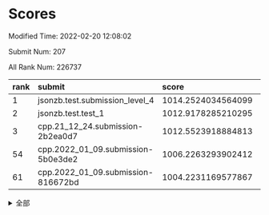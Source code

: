 # Scores

Modified Time: 2022-02-20 12:08:02

Submit Num: 207

All Rank Num: 226737

| rank |               submit               |       score        |       sigma        | pk_num |
| :--- | :--------------------------------- | :----------------- | :----------------- | :----- |
| 1    | jsonzb.test.submission_level_4     | 1014.2524034564099 | 0.8104335304229927 | 4383   |
| 2    | jsonzb.test.test_1                 | 1012.9178285210295 | 0.8059450454505949 | 4384   |
| 3    | cpp.21_12_24.submission-2b2ea0d7   | 1012.5523918884813 | 0.8344845027690634 | 4377   |
| 54   | cpp.2022_01_09.submission-5b0e3de2 | 1006.2263293902412 | 0.7198944871880623 | 4384   |
| 61   | cpp.2022_01_09.submission-816672bd | 1004.2231169577867 | 0.7021701353267156 | 4384   |


<details>
<summary>全部</summary>

| rank |                 submit                 |       score        |       sigma        | pk_num |
| :--- | :------------------------------------- | :----------------- | :----------------- | :----- |
| 1    | jsonzb.test.submission_level_4         | 1014.2524034564099 | 0.8104335304229927 | 4383   |
| 2    | jsonzb.test.test_1                     | 1012.9178285210295 | 0.8059450454505949 | 4384   |
| 3    | cpp.21_12_24.submission-2b2ea0d7       | 1012.5523918884813 | 0.8344845027690634 | 4377   |
| 4    | gobigger.level_3.submission_level_3_47 | 1011.4322562185026 | 0.7759907716261432 | 4389   |
| 5    | gobigger.level_3.submission_level_3_22 | 1011.3619522227216 | 0.7719480255063746 | 4384   |
| 6    | gobigger.level_3.submission_level_3_49 | 1011.2261338744484 | 0.7488658649027057 | 4382   |
| 7    | gobigger.level_3.submission_level_3_8  | 1011.2003663583675 | 0.769483243236092  | 4378   |
| 8    | gobigger.level_3.submission_level_3_10 | 1011.0868031052089 | 0.770046746358377  | 4379   |
| 9    | gobigger.level_3.submission_level_3_39 | 1010.9897722591712 | 0.7686819878839537 | 4375   |
| 10   | gobigger.level_3.submission_level_3_30 | 1010.8732738752409 | 0.7576787818281242 | 4382   |
| 11   | gobigger.level_3.submission_level_3_25 | 1010.818248335951  | 0.7757825542077181 | 4383   |
| 12   | gobigger.level_3.submission_level_3_1  | 1010.76455136204   | 0.7667614825442376 | 4381   |
| 13   | gobigger.level_3.submission_level_3_4  | 1010.7400138736951 | 0.7819752227063789 | 4374   |
| 14   | gobigger.level_3.submission_level_3_7  | 1010.5962891792989 | 0.7503604916331176 | 4377   |
| 15   | gobigger.level_3.submission_level_3_33 | 1010.5381172173032 | 0.7734278808932455 | 4382   |
| 16   | gobigger.level_3.submission_level_3_11 | 1010.5198940011772 | 0.7673829886331544 | 4378   |
| 17   | gobigger.level_3.submission_level_3_2  | 1010.4183834671378 | 0.7515259664806624 | 4382   |
| 18   | gobigger.level_3.submission_level_3_42 | 1010.4154765019858 | 0.7697433139669457 | 4384   |
| 19   | gobigger.level_3.submission_level_3_32 | 1010.3887824646199 | 0.7656364866763595 | 4389   |
| 20   | gobigger.level_3.submission_level_3_35 | 1010.2709965132364 | 0.7516940355799563 | 4382   |
| 21   | gobigger.level_3.submission_level_3_15 | 1010.2484837555058 | 0.7512562721011651 | 4379   |
| 22   | gobigger.level_3.submission_level_3_19 | 1010.1867300102178 | 0.7775562254499675 | 4380   |
| 23   | gobigger.level_3.submission_level_3_12 | 1010.15307583706   | 0.7578706298074999 | 4375   |
| 24   | gobigger.level_3.submission_level_3_37 | 1010.1522090494797 | 0.7637046304661993 | 4382   |
| 25   | gobigger.level_3.submission_level_3_41 | 1010.1516066260581 | 0.7565362007091709 | 4386   |
| 26   | gobigger.level_3.submission_level_3_0  | 1010.0808889699613 | 0.7688876255560932 | 4382   |
| 27   | gobigger.level_3.submission_level_3_26 | 1010.0748180508058 | 0.7751590821333239 | 4387   |
| 28   | gobigger.level_3.submission_level_3_38 | 1010.0718219111731 | 0.7924804356752789 | 4387   |
| 29   | gobigger.level_3.submission_level_3_14 | 1010.0345813399908 | 0.7597229336578074 | 4375   |
| 30   | gobigger.level_3.submission_level_3_40 | 1010.0065953556694 | 0.7567409157590516 | 4381   |
| 31   | gobigger.level_3.submission_level_3_23 | 1010.0016986708476 | 0.7552218819067007 | 4378   |
| 32   | gobigger.level_3.submission_level_3_36 | 1009.9140925711546 | 0.762786912671038  | 4385   |
| 33   | gobigger.level_3.submission_level_3_31 | 1009.7065879666172 | 0.7535906581510606 | 4379   |
| 34   | gobigger.level_3.submission_level_3_29 | 1009.5950942661589 | 0.734161204314081  | 4385   |
| 35   | gobigger.level_3.submission_level_3_5  | 1009.5947044105282 | 0.7488270656986696 | 4381   |
| 36   | gobigger.level_3.submission_level_3_44 | 1009.5929945114965 | 0.7486052826558695 | 4380   |
| 37   | gobigger.level_3.submission_level_3_48 | 1009.571422564461  | 0.783649745188578  | 4381   |
| 38   | gobigger.level_3.submission_level_3_27 | 1009.5548626109016 | 0.7583397542124601 | 4382   |
| 39   | gobigger.level_3.submission_level_3_24 | 1009.5195469611575 | 0.7670779192667028 | 4380   |
| 40   | gobigger.level_3.submission_level_3_16 | 1009.5125467188312 | 0.7597172885615225 | 4386   |
| 41   | gobigger.level_3.submission_level_3_46 | 1009.4591554636264 | 0.762810738029993  | 4379   |
| 42   | gobigger.level_3.submission_level_3_3  | 1009.4278324609184 | 0.7713916463658081 | 4382   |
| 43   | gobigger.level_3.submission_level_3_18 | 1009.2629006746606 | 0.7431071891767872 | 4381   |
| 44   | gobigger.level_3.submission_level_3_13 | 1009.2571155236859 | 0.7384826501492653 | 4377   |
| 45   | gobigger.level_3.submission_level_3_43 | 1009.2015134449969 | 0.7601116599125033 | 4380   |
| 46   | gobigger.level_3.submission_level_3_6  | 1008.9893616638992 | 0.7610183221193062 | 4381   |
| 47   | gobigger.level_3.submission_level_3_9  | 1008.9713460663702 | 0.7440536598384702 | 4384   |
| 48   | gobigger.level_3.submission_level_3_17 | 1008.879016965937  | 0.752096157664004  | 4388   |
| 49   | gobigger.level_3.submission_level_3_28 | 1008.8611366639732 | 0.7421157561121905 | 4377   |
| 50   | gobigger.level_3.submission_level_3_45 | 1008.8223717200439 | 0.7753404361801185 | 4385   |
| 51   | gobigger.level_3.submission_level_3_34 | 1008.6882613429208 | 0.7477119654443478 | 4383   |
| 52   | gobigger.level_3.submission_level_3_21 | 1008.6863951449982 | 0.7487052196765116 | 4381   |
| 53   | gobigger.level_3.submission_level_3_20 | 1008.3074426481448 | 0.7510850188831638 | 4378   |
| 54   | cpp.2022_01_09.submission-5b0e3de2     | 1006.2263293902412 | 0.7198944871880623 | 4384   |
| 55   | gobigger.level_1.submission_level_1_47 | 1005.787003063238  | 0.7284280927035797 | 4383   |
| 56   | gobigger.level_1.submission_level_1_15 | 1005.026034871723  | 0.7151854597462539 | 4385   |
| 57   | gobigger.level_1.submission_level_1_40 | 1004.8928216086781 | 0.7299899394755899 | 4384   |
| 58   | gobigger.level_1.submission_level_1_36 | 1004.6706498403627 | 0.7149044163397839 | 4377   |
| 59   | gobigger.level_1.submission_level_1_43 | 1004.6436626988235 | 0.7236266813695925 | 4384   |
| 60   | gobigger.level_1.submission_level_1_4  | 1004.4576373162168 | 0.7337876781966418 | 4378   |
| 61   | cpp.2022_01_09.submission-816672bd     | 1004.2231169577867 | 0.7021701353267156 | 4384   |
| 62   | gobigger.level_1.submission_level_1_2  | 1003.9699286181605 | 0.7219385898568886 | 4383   |
| 63   | gobigger.level_1.submission_level_1_25 | 1003.969607562796  | 0.7264956721848956 | 4377   |
| 64   | gobigger.level_1.submission_level_1_31 | 1003.9493934957715 | 0.7165191129637773 | 4382   |
| 65   | gobigger.level_1.submission_level_1_18 | 1003.9249210234683 | 0.7170369300859833 | 4384   |
| 66   | gobigger.level_1.submission_level_1_39 | 1003.8937717533179 | 0.7106735882987787 | 4379   |
| 67   | gobigger.level_1.submission_level_1_6  | 1003.8224006298132 | 0.7211899708736925 | 4382   |
| 68   | gobigger.level_1.submission_level_1_8  | 1003.8112919560342 | 0.7298857700137646 | 4382   |
| 69   | gobigger.level_1.submission_level_1_45 | 1003.6465996953352 | 0.7236346384565878 | 4381   |
| 70   | gobigger.level_1.submission_level_1_28 | 1003.6429398641552 | 0.7114394564406757 | 4378   |
| 71   | gobigger.level_1.submission_level_1_33 | 1003.631194402531  | 0.7275453954668687 | 4375   |
| 72   | gobigger.level_1.submission_level_1_14 | 1003.6217028176534 | 0.7185862117688447 | 4384   |
| 73   | gobigger.level_1.submission_level_1_44 | 1003.6090650283583 | 0.7115050135478834 | 4382   |
| 74   | gobigger.level_1.submission_level_1_5  | 1003.6068423230727 | 0.7072126000988834 | 4379   |
| 75   | gobigger.level_1.submission_level_1_38 | 1003.5730788783147 | 0.7155670658174634 | 4382   |
| 76   | gobigger.level_1.submission_level_1_32 | 1003.510720459123  | 0.7065386362873651 | 4381   |
| 77   | gobigger.level_1.submission_level_1_23 | 1003.4763525447935 | 0.7203242159745998 | 4381   |
| 78   | gobigger.level_1.submission_level_1_0  | 1003.4009152419234 | 0.7081301262479806 | 4380   |
| 79   | gobigger.level_1.submission_level_1_21 | 1003.3887860788689 | 0.7147966263989476 | 4382   |
| 80   | gobigger.level_1.submission_level_1_41 | 1003.2226935673478 | 0.7174155059704849 | 4381   |
| 81   | gobigger.level_1.submission_level_1_29 | 1003.1425112613032 | 0.7172043672844501 | 4382   |
| 82   | gobigger.level_1.submission_level_1_34 | 1003.1140907518871 | 0.709876020452164  | 4383   |
| 83   | gobigger.level_1.submission_level_1_26 | 1002.9630017770414 | 0.7100322534906932 | 4380   |
| 84   | gobigger.level_1.submission_level_1_35 | 1002.9003354504425 | 0.7109915743181952 | 4382   |
| 85   | gobigger.level_1.submission_level_1_42 | 1002.8421300706457 | 0.7228217518416679 | 4384   |
| 86   | gobigger.level_1.submission_level_1_13 | 1002.7568182462776 | 0.7119024413375842 | 4386   |
| 87   | gobigger.level_1.submission_level_1_22 | 1002.7398798396166 | 0.715058871592794  | 4385   |
| 88   | gobigger.level_1.submission_level_1_17 | 1002.7241396215853 | 0.7109953086780911 | 4373   |
| 89   | gobigger.level_1.submission_level_1_12 | 1002.7179114208091 | 0.7215136625903154 | 4375   |
| 90   | gobigger.level_1.submission_level_1_1  | 1002.715332608085  | 0.7274442529139898 | 4379   |
| 91   | gobigger.level_1.submission_level_1_3  | 1002.5898747064421 | 0.7157444831371883 | 4384   |
| 92   | gobigger.level_1.submission_level_1_11 | 1002.5376271352496 | 0.7180231229062669 | 4381   |
| 93   | gobigger.level_1.submission_level_1_19 | 1002.5124353431286 | 0.7168488700324984 | 4385   |
| 94   | gobigger.level_1.submission_level_1_10 | 1002.4933197746914 | 0.7141923444035736 | 4383   |
| 95   | gobigger.level_1.submission_level_1_24 | 1002.4358542698762 | 0.7132948783073246 | 4382   |
| 96   | gobigger.level_1.submission_level_1_37 | 1002.3929254217267 | 0.7151286765984972 | 4375   |
| 97   | gobigger.level_1.submission_level_1_16 | 1002.3531591391437 | 0.7159128726182137 | 4380   |
| 98   | gobigger.level_1.submission_level_1_9  | 1002.3348903041468 | 0.708859096182089  | 4384   |
| 99   | gobigger.level_1.submission_level_1_30 | 1002.275729138212  | 0.71264888243377   | 4379   |
| 100  | gobigger.level_1.submission_level_1_49 | 1002.2144071709529 | 0.7261360012377958 | 4384   |
| 101  | gobigger.level_1.submission_level_1_46 | 1002.1506996689709 | 0.7120118874442357 | 4378   |
| 102  | gobigger.level_1.submission_level_1_7  | 1002.078604341788  | 0.7170412093616847 | 4379   |
| 103  | gobigger.level_1.submission_level_1_27 | 1002.0077460920481 | 0.7225130296362035 | 4381   |
| 104  | gobigger.level_1.submission_level_1_48 | 1001.9148671988751 | 0.6967709830984019 | 4381   |
| 105  | gobigger.level_1.submission_level_1_20 | 1001.8602107411198 | 0.705977473159072  | 4379   |
| 106  | gobigger.random.submission_random_33   | 997.6251039951882  | 0.704011050206849  | 4383   |
| 107  | gobigger.random.submission_random_29   | 997.4820911606579  | 0.7055273976616838 | 4386   |
| 108  | gobigger.random.submission_random_35   | 997.2909549616907  | 0.7178332596116164 | 4387   |
| 109  | gobigger.random.submission_random_25   | 997.0513513611505  | 0.7151450677984635 | 4383   |
| 110  | gobigger.random.submission_random_37   | 997.0125739169863  | 0.7216393489437928 | 4386   |
| 111  | gobigger.random.submission_random_24   | 996.9820958005773  | 0.708100682449547  | 4381   |
| 112  | gobigger.random.submission_random_12   | 996.8502113090503  | 0.7012258488062643 | 4384   |
| 113  | gobigger.random.submission_random_8    | 996.7335547018594  | 0.7079364512908447 | 4380   |
| 114  | gobigger.random.submission_random_21   | 996.6303167761218  | 0.7150849549226181 | 4381   |
| 115  | gobigger.random.submission_random_28   | 996.624306204277   | 0.7082978308804116 | 4382   |
| 116  | gobigger.random.submission_random_0    | 996.5143355137826  | 0.7090428667199113 | 4383   |
| 117  | gobigger.random.submission_random_43   | 996.4292220861519  | 0.697878596294463  | 4384   |
| 118  | gobigger.random.submission_random_11   | 996.3619721166853  | 0.7163449449131299 | 4387   |
| 119  | gobigger.random.submission_random_10   | 996.3150185433002  | 0.7150832788485224 | 4384   |
| 120  | gobigger.random.submission_random_5    | 996.3132646484972  | 0.7109164628063022 | 4380   |
| 121  | gobigger.random.submission_random_36   | 996.2382780011158  | 0.7080458410387084 | 4382   |
| 122  | gobigger.random.submission_random_47   | 996.1931501611317  | 0.7148328064144011 | 4383   |
| 123  | gobigger.random.submission_random_6    | 996.1553771771128  | 0.7121844816062823 | 4375   |
| 124  | gobigger.random.submission_random_9    | 996.1544270502759  | 0.7185239424330915 | 4376   |
| 125  | gobigger.random.submission_random_31   | 996.1520025928563  | 0.7053551808643919 | 4380   |
| 126  | gobigger.random.submission_random_18   | 996.0828966407073  | 0.7080023151405783 | 4383   |
| 127  | gobigger.random.submission_random_40   | 996.0748877268663  | 0.7021959480572311 | 4383   |
| 128  | gobigger.random.submission_random_7    | 996.0550248404295  | 0.7141572657751125 | 4375   |
| 129  | gobigger.random.submission_random_17   | 996.0538571560018  | 0.7052772240848114 | 4379   |
| 130  | gobigger.random.submission_random_45   | 996.0440155895075  | 0.7287535053535108 | 4380   |
| 131  | gobigger.random.submission_random_26   | 995.9588087386736  | 0.7025544245494667 | 4376   |
| 132  | gobigger.random.submission_random_30   | 995.9383426333917  | 0.7172967769418843 | 4380   |
| 133  | gobigger.random.submission_random_13   | 995.8422062842734  | 0.7171980542821017 | 4379   |
| 134  | gobigger.random.submission_random_46   | 995.8412038385235  | 0.7042987937305196 | 4384   |
| 135  | gobigger.random.submission_random_22   | 995.8390519151233  | 0.71115949417933   | 4378   |
| 136  | gobigger.random.submission_random_38   | 995.8089883458207  | 0.716738753361253  | 4380   |
| 137  | gobigger.random.submission_random_41   | 995.788278354412   | 0.725073317312607  | 4378   |
| 138  | gobigger.random.submission_random_42   | 995.7875716753509  | 0.7177489639556827 | 4380   |
| 139  | gobigger.random.submission_random_2    | 995.6978620613936  | 0.7038630782849611 | 4383   |
| 140  | gobigger.random.submission_random_23   | 995.5812145558086  | 0.7116096691883032 | 4382   |
| 141  | gobigger.random.submission_random_32   | 995.5564905189852  | 0.7201976842207707 | 4383   |
| 142  | gobigger.random.submission_random_19   | 995.509182404753   | 0.71505243698187   | 4380   |
| 143  | gobigger.random.submission_random_39   | 995.4941940618108  | 0.710239458073545  | 4377   |
| 144  | gobigger.random.submission_random_4    | 995.4920178617707  | 0.7189137493278792 | 4384   |
| 145  | gobigger.random.submission_random_14   | 995.4730372793614  | 0.7112087966447692 | 4381   |
| 146  | gobigger.random.submission_random_34   | 995.4394278688325  | 0.7112092512086042 | 4378   |
| 147  | gobigger.random.submission_random_1    | 995.4339491258513  | 0.7047148730368703 | 4383   |
| 148  | gobigger.random.submission_random_20   | 995.3080511728424  | 0.7100515845406761 | 4380   |
| 149  | gobigger.random.submission_random_16   | 995.2750406920098  | 0.7141058203659976 | 4383   |
| 150  | gobigger.random.submission_random_27   | 995.2626888992517  | 0.7147245335515886 | 4381   |
| 151  | gobigger.random.submission_random_3    | 995.1351738514928  | 0.7047754788845045 | 4388   |
| 152  | gobigger.random.submission_random_49   | 995.0686161369118  | 0.7137470471242453 | 4380   |
| 153  | gobigger.random.submission_random_15   | 994.6802766422294  | 0.7249477296728171 | 4384   |
| 154  | gobigger.random.submission_random_48   | 994.6758846889966  | 0.7110207164066482 | 4378   |
| 155  | gobigger.random.submission_random_44   | 994.5781145987626  | 0.7176591060547958 | 4384   |
| 156  | gobigger.level_2.submission_level_2_47 | 994.1604922510553  | 0.7239444841817543 | 4384   |
| 157  | gobigger.level_2.submission_level_2_1  | 994.0220273084785  | 0.7278691750266993 | 4384   |
| 158  | gobigger.level_2.submission_level_2_30 | 993.9707481840354  | 0.7238894420947487 | 4382   |
| 159  | gobigger.level_2.submission_level_2_5  | 993.3794004583818  | 0.7314101480448177 | 4385   |
| 160  | gobigger.level_2.submission_level_2_14 | 993.2875309273846  | 0.7364722496431647 | 4380   |
| 161  | gobigger.level_2.submission_level_2_11 | 993.1954942916916  | 0.7434788269001742 | 4376   |
| 162  | gobigger.level_2.submission_level_2_46 | 993.1490814307018  | 0.7411354533844429 | 4384   |
| 163  | gobigger.level_2.submission_level_2_13 | 993.1456445194473  | 0.7281138955032233 | 4375   |
| 164  | gobigger.level_2.submission_level_2_2  | 993.0324950745695  | 0.7452823291386815 | 4384   |
| 165  | gobigger.level_2.submission_level_2_18 | 993.0106768602074  | 0.7486551531178692 | 4375   |
| 166  | gobigger.level_2.submission_level_2_31 | 992.9973756968534  | 0.7323849383166895 | 4381   |
| 167  | gobigger.level_2.submission_level_2_6  | 992.9087833734384  | 0.7280780588362581 | 4386   |
| 168  | gobigger.level_2.submission_level_2_33 | 992.8694231777143  | 0.7229202093306112 | 4384   |
| 169  | gobigger.level_2.submission_level_2_23 | 992.8549128521087  | 0.7319476327266674 | 4381   |
| 170  | gobigger.level_2.submission_level_2_29 | 992.8054236173324  | 0.7479675104919177 | 4384   |
| 171  | gobigger.level_2.submission_level_2_15 | 992.7272694139305  | 0.7400010487212325 | 4374   |
| 172  | gobigger.level_2.submission_level_2_22 | 992.6923925884626  | 0.7301488776565831 | 4381   |
| 173  | gobigger.level_2.submission_level_2_26 | 992.6853959835545  | 0.7296516652914307 | 4382   |
| 174  | gobigger.level_2.submission_level_2_4  | 992.5712288453435  | 0.7436214101293309 | 4381   |
| 175  | gobigger.level_2.submission_level_2_43 | 992.5363156816114  | 0.7262150218628682 | 4379   |
| 176  | gobigger.level_2.submission_level_2_32 | 992.4041048420938  | 0.7300484555046475 | 4384   |
| 177  | gobigger.level_2.submission_level_2_9  | 992.303572057521   | 0.732565071941808  | 4381   |
| 178  | gobigger.level_2.submission_level_2_34 | 992.2363330033902  | 0.7548609906316222 | 4384   |
| 179  | gobigger.level_2.submission_level_2_17 | 992.0619613713657  | 0.7614535678130627 | 4375   |
| 180  | gobigger.level_2.submission_level_2_7  | 991.8246794572051  | 0.7496196475803285 | 4387   |
| 181  | gobigger.level_2.submission_level_2_28 | 991.7263473901868  | 0.7371303298859391 | 4372   |
| 182  | gobigger.level_2.submission_level_2_10 | 991.6839562621274  | 0.7394422437670961 | 4385   |
| 183  | gobigger.level_2.submission_level_2_41 | 991.6303988288712  | 0.7628467772143193 | 4379   |
| 184  | gobigger.level_2.submission_level_2_37 | 991.617536679664   | 0.7434445427905264 | 4382   |
| 185  | gobigger.level_2.submission_level_2_21 | 991.6001400400025  | 0.7663058655356625 | 4387   |
| 186  | gobigger.level_2.submission_level_2_20 | 991.5859861646695  | 0.744470764775004  | 4382   |
| 187  | gobigger.level_2.submission_level_2_42 | 991.5417438282204  | 0.7412811862965542 | 4387   |
| 188  | gobigger.level_2.submission_level_2_0  | 991.5219993011837  | 0.7354840629539906 | 4382   |
| 189  | gobigger.level_2.submission_level_2_40 | 991.517724603018   | 0.7588711376514662 | 4379   |
| 190  | gobigger.level_2.submission_level_2_24 | 991.423869662859   | 0.7329528157759305 | 4386   |
| 191  | gobigger.level_2.submission_level_2_48 | 991.4092314455587  | 0.7762548414337272 | 4380   |
| 192  | gobigger.level_2.submission_level_2_16 | 991.3684585955164  | 0.7507558752675106 | 4385   |
| 193  | gobigger.level_2.submission_level_2_39 | 991.3536753656306  | 0.7540140900399909 | 4384   |
| 194  | gobigger.level_2.submission_level_2_35 | 991.2214452804537  | 0.7596944652130887 | 4381   |
| 195  | gobigger.level_2.submission_level_2_27 | 991.1053010177042  | 0.7541624679445734 | 4380   |
| 196  | gobigger.level_2.submission_level_2_25 | 991.0574328297771  | 0.7813079376541057 | 4383   |
| 197  | gobigger.level_2.submission_level_2_45 | 990.9509468462948  | 0.7796507239419831 | 4389   |
| 198  | gobigger.level_2.submission_level_2_38 | 990.886018094194   | 0.7551086748443067 | 4379   |
| 199  | gobigger.level_2.submission_level_2_3  | 990.8581456591506  | 0.7506174250047322 | 4380   |
| 200  | gobigger.level_2.submission_level_2_49 | 990.8533542501868  | 0.7524686013914202 | 4382   |
| 201  | gobigger.level_2.submission_level_2_19 | 990.6704955512804  | 0.7674920948018501 | 4381   |
| 202  | gobigger.level_2.submission_level_2_8  | 990.4193693738551  | 0.7550260024911942 | 4383   |
| 203  | gobigger.level_2.submission_level_2_36 | 990.2918559503594  | 0.776439931700221  | 4383   |
| 204  | gobigger.level_2.submission_level_2_44 | 990.2914802211076  | 0.7687695016689651 | 4382   |
| 205  | gobigger.level_2.submission_level_2_12 | 990.1879773278387  | 0.7749072479383128 | 4381   |
| 206  | gobigger.none.submission_none_1        | 978.3430255042529  | 1.2428697396431934 | 4378   |
| 207  | gobigger.none.submission_none_0        | 977.3029969104706  | 1.3511186518856981 | 4385   |

</details>